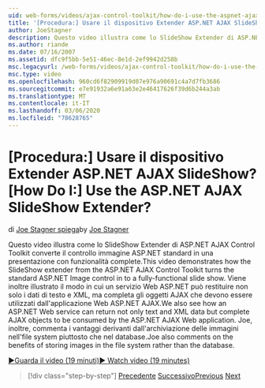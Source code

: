 ```yaml
---
uid: web-forms/videos/ajax-control-toolkit/how-do-i-use-the-aspnet-ajax-slideshow-extender
title: '[Procedura:] Usare il dispositivo Extender ASP.NET AJAX SlideShow? | Microsoft Docs'
author: JoeStagner
description: Questo video illustra come lo SlideShow Extender di ASP.NET AJAX Control Toolkit converte il controllo immagine ASP.NET standard in un SL completamente funzionante...
ms.author: riande
ms.date: 07/16/2007
ms.assetid: dfc9f5bb-5e51-46ec-8e1d-2ef9942d258b
msc.legacyurl: /web-forms/videos/ajax-control-toolkit/how-do-i-use-the-aspnet-ajax-slideshow-extender
msc.type: video
ms.openlocfilehash: 960cd6f82909919d07e976a90691c4a7d7fb3686
ms.sourcegitcommit: e7e91932a6e91a63e2e46417626f39d6b244a3ab
ms.translationtype: MT
ms.contentlocale: it-IT
ms.lasthandoff: 03/06/2020
ms.locfileid: "78628765"
---
```

# <a name="how-do-i-use-the-aspnet-ajax-slideshow-extender"></a><span data-ttu-id="daa29-104">[Procedura:] Usare il dispositivo Extender ASP.NET AJAX SlideShow?</span><span class="sxs-lookup"><span data-stu-id="daa29-104">[How Do I:] Use the ASP.NET AJAX SlideShow Extender?</span></span>

<span data-ttu-id="daa29-105">di [Joe Stagner spiega](https://github.com/JoeStagner)</span><span class="sxs-lookup"><span data-stu-id="daa29-105">by [Joe Stagner](https://github.com/JoeStagner)</span></span>

<span data-ttu-id="daa29-106">Questo video illustra come lo SlideShow Extender di ASP.NET AJAX Control Toolkit converte il controllo immagine ASP.NET standard in una presentazione con funzionalità complete.</span><span class="sxs-lookup"><span data-stu-id="daa29-106">This video demonstrates how the SlideShow extender from the ASP.NET AJAX Control Toolkit turns the standard ASP.NET Image control in to a fully-functional slide show.</span></span> <span data-ttu-id="daa29-107">Viene inoltre illustrato il modo in cui un servizio Web ASP.NET può restituire non solo i dati di testo e XML, ma completa gli oggetti AJAX che devono essere utilizzati dall'applicazione Web ASP.NET AJAX.</span><span class="sxs-lookup"><span data-stu-id="daa29-107">We also see how an ASP.NET Web service can return not only text and XML data but complete AJAX objects to be consumed by the ASP.NET AJAX Web application.</span></span> <span data-ttu-id="daa29-108">Joe, inoltre, commenta i vantaggi derivanti dall'archiviazione delle immagini nell'file system piuttosto che nel database.</span><span class="sxs-lookup"><span data-stu-id="daa29-108">Joe also comments on the benefits of storing images in the file system rather than the database.</span></span>

[<span data-ttu-id="daa29-109">&#9654;Guarda il video (19 minuti)</span><span class="sxs-lookup"><span data-stu-id="daa29-109">&#9654; Watch video (19 minutes)</span></span>](https://channel9.msdn.com/Blogs/ASP-NET-Site-Videos/how-do-i-use-the-aspnet-ajax-slideshow-extender)

> [!div class="step-by-step"]
> <span data-ttu-id="daa29-110">[Precedente](how-do-i-use-the-aspnet-ajax-tabs-control.md)
> [Successivo](how-do-i-use-the-aspnet-ajax-updatepanelanimation-extender.md)</span><span class="sxs-lookup"><span data-stu-id="daa29-110">[Previous](how-do-i-use-the-aspnet-ajax-tabs-control.md)
[Next](how-do-i-use-the-aspnet-ajax-updatepanelanimation-extender.md)</span></span>
